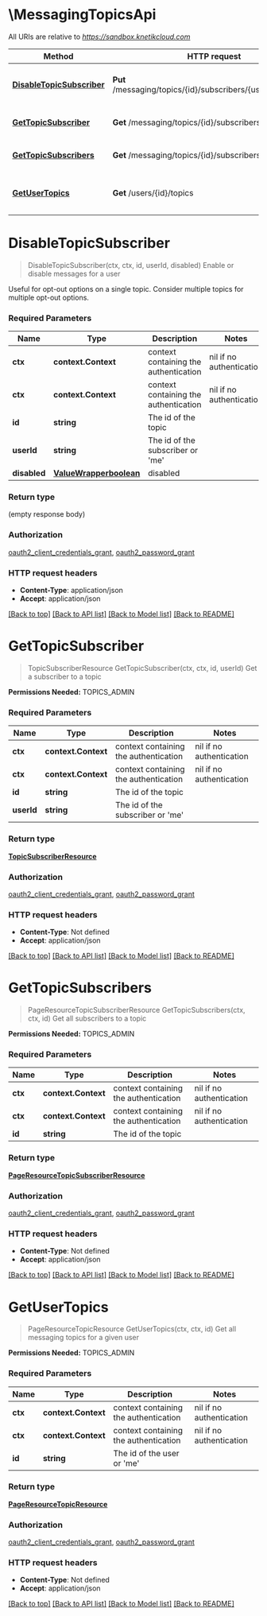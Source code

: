 # \MessagingTopicsApi

All URIs are relative to *https://sandbox.knetikcloud.com*

Method | HTTP request | Description
------------- | ------------- | -------------
[**DisableTopicSubscriber**](MessagingTopicsApi.md#DisableTopicSubscriber) | **Put** /messaging/topics/{id}/subscribers/{user_id}/disabled | Enable or disable messages for a user
[**GetTopicSubscriber**](MessagingTopicsApi.md#GetTopicSubscriber) | **Get** /messaging/topics/{id}/subscribers/{user_id} | Get a subscriber to a topic
[**GetTopicSubscribers**](MessagingTopicsApi.md#GetTopicSubscribers) | **Get** /messaging/topics/{id}/subscribers | Get all subscribers to a topic
[**GetUserTopics**](MessagingTopicsApi.md#GetUserTopics) | **Get** /users/{id}/topics | Get all messaging topics for a given user


# **DisableTopicSubscriber**
> DisableTopicSubscriber(ctx, ctx, id, userId, disabled)
Enable or disable messages for a user

Useful for opt-out options on a single topic. Consider multiple topics for multiple opt-out options.

### Required Parameters

Name | Type | Description  | Notes
------------- | ------------- | ------------- | -------------
 **ctx** | **context.Context** | context containing the authentication | nil if no authentication
 **ctx** | **context.Context** | context containing the authentication | nil if no authentication
  **id** | **string**| The id of the topic | 
  **userId** | **string**| The id of the subscriber or &#39;me&#39; | 
  **disabled** | [**ValueWrapperboolean**](ValueWrapperboolean.md)| disabled | 

### Return type

 (empty response body)

### Authorization

[oauth2_client_credentials_grant](../README.md#oauth2_client_credentials_grant), [oauth2_password_grant](../README.md#oauth2_password_grant)

### HTTP request headers

 - **Content-Type**: application/json
 - **Accept**: application/json

[[Back to top]](#) [[Back to API list]](../README.md#documentation-for-api-endpoints) [[Back to Model list]](../README.md#documentation-for-models) [[Back to README]](../README.md)

# **GetTopicSubscriber**
> TopicSubscriberResource GetTopicSubscriber(ctx, ctx, id, userId)
Get a subscriber to a topic

<b>Permissions Needed:</b> TOPICS_ADMIN

### Required Parameters

Name | Type | Description  | Notes
------------- | ------------- | ------------- | -------------
 **ctx** | **context.Context** | context containing the authentication | nil if no authentication
 **ctx** | **context.Context** | context containing the authentication | nil if no authentication
  **id** | **string**| The id of the topic | 
  **userId** | **string**| The id of the subscriber or &#39;me&#39; | 

### Return type

[**TopicSubscriberResource**](TopicSubscriberResource.md)

### Authorization

[oauth2_client_credentials_grant](../README.md#oauth2_client_credentials_grant), [oauth2_password_grant](../README.md#oauth2_password_grant)

### HTTP request headers

 - **Content-Type**: Not defined
 - **Accept**: application/json

[[Back to top]](#) [[Back to API list]](../README.md#documentation-for-api-endpoints) [[Back to Model list]](../README.md#documentation-for-models) [[Back to README]](../README.md)

# **GetTopicSubscribers**
> PageResourceTopicSubscriberResource GetTopicSubscribers(ctx, ctx, id)
Get all subscribers to a topic

<b>Permissions Needed:</b> TOPICS_ADMIN

### Required Parameters

Name | Type | Description  | Notes
------------- | ------------- | ------------- | -------------
 **ctx** | **context.Context** | context containing the authentication | nil if no authentication
 **ctx** | **context.Context** | context containing the authentication | nil if no authentication
  **id** | **string**| The id of the topic | 

### Return type

[**PageResourceTopicSubscriberResource**](PageResource«TopicSubscriberResource».md)

### Authorization

[oauth2_client_credentials_grant](../README.md#oauth2_client_credentials_grant), [oauth2_password_grant](../README.md#oauth2_password_grant)

### HTTP request headers

 - **Content-Type**: Not defined
 - **Accept**: application/json

[[Back to top]](#) [[Back to API list]](../README.md#documentation-for-api-endpoints) [[Back to Model list]](../README.md#documentation-for-models) [[Back to README]](../README.md)

# **GetUserTopics**
> PageResourceTopicResource GetUserTopics(ctx, ctx, id)
Get all messaging topics for a given user

<b>Permissions Needed:</b> TOPICS_ADMIN

### Required Parameters

Name | Type | Description  | Notes
------------- | ------------- | ------------- | -------------
 **ctx** | **context.Context** | context containing the authentication | nil if no authentication
 **ctx** | **context.Context** | context containing the authentication | nil if no authentication
  **id** | **string**| The id of the user or &#39;me&#39; | 

### Return type

[**PageResourceTopicResource**](PageResource«TopicResource».md)

### Authorization

[oauth2_client_credentials_grant](../README.md#oauth2_client_credentials_grant), [oauth2_password_grant](../README.md#oauth2_password_grant)

### HTTP request headers

 - **Content-Type**: Not defined
 - **Accept**: application/json

[[Back to top]](#) [[Back to API list]](../README.md#documentation-for-api-endpoints) [[Back to Model list]](../README.md#documentation-for-models) [[Back to README]](../README.md)

